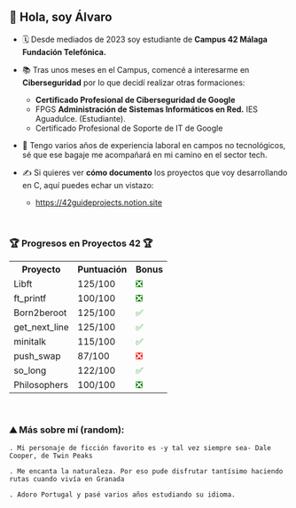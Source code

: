 
  ## 👋 Hola, soy Álvaro

- 🗓️ Desde mediados de 2023 soy estudiante de <b>Campus 42 Málaga Fundación Telefónica.</b>

- 📚 Tras unos meses en el Campus, comencé a interesarme en <b>Ciberseguridad</b> por lo que decidí realizar otras formaciones:
  - <b>Certificado Profesional de Ciberseguridad de Google</b> 
  - FPGS <b>Administración de Sistemas Informáticos en Red.</b> IES Aguadulce. (Estudiante).
  - Certificado Profesional de Soporte de IT de Google
  
- 👔 Tengo varios años de experiencia laboral en campos no tecnológicos, sé que ese bagaje me acompañará en mi camino en el sector tech.

- ✍️ Si quieres ver <b>cómo documento</b> los proyectos que voy desarrollando en C, aquí puedes echar un vistazo:
  - https://42guideprojects.notion.site

<br>

### 🏆 **Progresos en Proyectos 42** 🏆

<table>
  <tr>
    <th>Proyecto</th>
    <th>Puntuación</th>
    <th>Bonus</th>
  </tr>
  <tr>
    <td>Libft</td>
    <td>125/100</td>
    <td><span style="color:green;">❎</span></td>
  </tr>
  <tr>
    <td>ft_printf</td>
    <td>100/100</td>
    <td><span style="color:green;">❎</span></td>
  </tr>
  <tr>
    <td>Born2beroot</td>
    <td>125/100</td>
    <td><span style="color:green;">✅</span></td>
  </tr>
  <tr>
    <td>get_next_line</td>
    <td>125/100</td>
    <td><span style="color:green;">✅</span></td>
  </tr>
  <tr>
    <td>minitalk</td>
    <td>115/100</td>
    <td><span style="color:green;">✅</span></td>
  </tr>
  <tr>
    <td>push_swap</td>
    <td>87/100</td>
    <td><span style="color:red;">❎</span></td>
  </tr>
  <tr>
    <td>so_long</td>
    <td>122/100</td>
    <td><span style="color:green;">✅</span></td>
  </tr>
  <tr>
    <td>Philosophers</td>
    <td>100/100</td>
    <td><span style="color:green;">❎</span></td>
  </tr>
</table>

<br>

### ⛰️ Más sobre mí (random):

    . Mi personaje de ficción favorito es -y tal vez siempre sea- Dale Cooper, de Twin Peaks
    
    . Me encanta la naturaleza. Por eso pude disfrutar tantísimo haciendo rutas cuando vivía en Granada
    
    . Adoro Portugal y pasé varios años estudiando su idioma.


<!---
alvapari/alvapari is a ✨ special ✨ repository because its `README.md` (this file) appears on your GitHub profile.
You can click the Preview link to take a look at your changes.
--->
